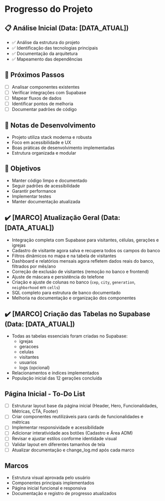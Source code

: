 # Progresso do Projeto

## 📋 Análise Inicial (Data: [DATA_ATUAL])
- ✅ Análise da estrutura do projeto
- ✅ Identificação das tecnologias principais
- ✅ Documentação da arquitetura
- ✅ Mapeamento das dependências

## 🚀 Próximos Passos
- [ ] Analisar componentes existentes
- [ ] Verificar integrações com Supabase
- [ ] Mapear fluxos de dados
- [ ] Identificar pontos de melhoria
- [ ] Documentar padrões de código

## 📝 Notas de Desenvolvimento
- Projeto utiliza stack moderna e robusta
- Foco em acessibilidade e UX
- Boas práticas de desenvolvimento implementadas
- Estrutura organizada e modular

## 🎯 Objetivos
- Manter código limpo e documentado
- Seguir padrões de acessibilidade
- Garantir performance
- Implementar testes
- Manter documentação atualizada

## ✔️ [MARCO] Atualização Geral (Data: [DATA_ATUAL])
- Integração completa com Supabase para visitantes, células, gerações e igrejas
- Cadastro de visitante agora salva e recupera todos os campos do banco
- Filtros dinâmicos no mapa e na tabela de visitantes
- Dashboard e relatórios mensais agora refletem dados reais do banco, filtrados por mês/ano
- Correção de exclusão de visitantes (remoção no banco e frontend)
- Ajuste de máscara e persistência do telefone
- Criação e ajuste de colunas no banco (`cep`, `city`, `generation`, `neighborhood` em `cells`)
- SQL completo para estrutura de banco documentado
- Melhoria na documentação e organização dos componentes

## ✔️ [MARCO] Criação das Tabelas no Supabase (Data: [DATA_ATUAL])
- Todas as tabelas essenciais foram criadas no Supabase:
  - igrejas
  - geracoes
  - celulas
  - visitantes
  - usuarios
  - logs (opcional)
- Relacionamentos e índices implementados
- População inicial das 12 gerações concluída 

## Página Inicial - To-Do List

- [ ] Estruturar layout base da página inicial (Header, Hero, Funcionalidades, Métricas, CTA, Footer)
- [ ] Criar componentes reutilizáveis para cards de funcionalidades e métricas
- [ ] Implementar responsividade e acessibilidade
- [ ] Adicionar interatividade aos botões (Cadastro e Área ADM)
- [ ] Revisar e ajustar estilos conforme identidade visual
- [ ] Validar layout em diferentes tamanhos de tela
- [ ] Atualizar documentação e change_log.md após cada marco

## Marcos

- Estrutura visual aprovada pelo usuário
- Componentes principais implementados
- Página inicial funcional e responsiva
- Documentação e registro de progresso atualizados 